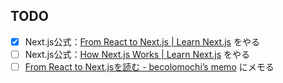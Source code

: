 ## TODO

- [x] Next.js公式：[From React to Next\.js \| Learn Next\.js](https://nextjs.org/learn/foundations/from-react-to-nextjs) をやる
- [ ] Next.js公式：[How Next\.js Works \| Learn Next\.js](https://nextjs.org/learn/foundations/how-nextjs-works) をやる
- [ ] [From React to Next\.jsを読む \- becolomochi’s memo](https://scrapbox.io/becolomochi/From_React_to_Next.js%E3%82%92%E8%AA%AD%E3%82%80) にメモる
